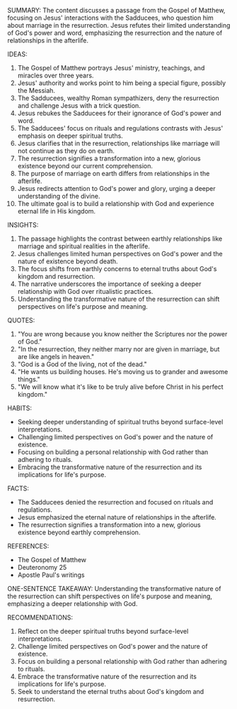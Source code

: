 SUMMARY:
The content discusses a passage from the Gospel of Matthew, focusing on Jesus' interactions with the Sadducees, who question him about marriage in the resurrection. Jesus refutes their limited understanding of God's power and word, emphasizing the resurrection and the nature of relationships in the afterlife.

IDEAS:

1. The Gospel of Matthew portrays Jesus' ministry, teachings, and miracles over three years.
2. Jesus' authority and works point to him being a special figure, possibly the Messiah.
3. The Sadducees, wealthy Roman sympathizers, deny the resurrection and challenge Jesus with a trick question.
4. Jesus rebukes the Sadducees for their ignorance of God's power and word.
5. The Sadducees' focus on rituals and regulations contrasts with Jesus' emphasis on deeper spiritual truths.
6. Jesus clarifies that in the resurrection, relationships like marriage will not continue as they do on earth.
7. The resurrection signifies a transformation into a new, glorious existence beyond our current comprehension.
8. The purpose of marriage on earth differs from relationships in the afterlife.
9. Jesus redirects attention to God's power and glory, urging a deeper understanding of the divine.
10. The ultimate goal is to build a relationship with God and experience eternal life in His kingdom.

INSIGHTS:

1. The passage highlights the contrast between earthly relationships like marriage and spiritual realities in the afterlife.
2. Jesus challenges limited human perspectives on God's power and the nature of existence beyond death.
3. The focus shifts from earthly concerns to eternal truths about God's kingdom and resurrection.
4. The narrative underscores the importance of seeking a deeper relationship with God over ritualistic practices.
5. Understanding the transformative nature of the resurrection can shift perspectives on life's purpose and meaning.

QUOTES:

1. "You are wrong because you know neither the Scriptures nor the power of God."
2. "In the resurrection, they neither marry nor are given in marriage, but are like angels in heaven."
3. "God is a God of the living, not of the dead."
4. "He wants us building houses. He's moving us to grander and awesome things."
5. "We will know what it's like to be truly alive before Christ in his perfect kingdom."

HABITS:

- Seeking deeper understanding of spiritual truths beyond surface-level interpretations.
- Challenging limited perspectives on God's power and the nature of existence.
- Focusing on building a personal relationship with God rather than adhering to rituals.
- Embracing the transformative nature of the resurrection and its implications for life's purpose.

FACTS:

- The Sadducees denied the resurrection and focused on rituals and regulations.
- Jesus emphasized the eternal nature of relationships in the afterlife.
- The resurrection signifies a transformation into a new, glorious existence beyond earthly comprehension.

REFERENCES:

- The Gospel of Matthew
- Deuteronomy 25
- Apostle Paul's writings

ONE-SENTENCE TAKEAWAY:
Understanding the transformative nature of the resurrection can shift perspectives on life's purpose and meaning, emphasizing a deeper relationship with God.

RECOMMENDATIONS:

1. Reflect on the deeper spiritual truths beyond surface-level interpretations.
2. Challenge limited perspectives on God's power and the nature of existence.
3. Focus on building a personal relationship with God rather than adhering to rituals.
4. Embrace the transformative nature of the resurrection and its implications for life's purpose.
5. Seek to understand the eternal truths about God's kingdom and resurrection.
